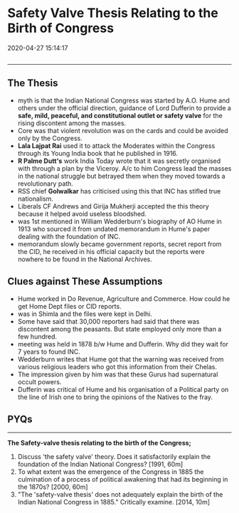 # Safety Valve Thesis Relating to the Birth of Congress

2020-04-27 15:14:17

```toc
```

---

## The Thesis

- myth is that the Indian National Congress was started by A.O. Hume and others under the official direction, guidance of Lord Dufferin to provide a **safe, mild, peaceful, and constitutional outlet or safety valve** for the rising discontent among the masses.
- Core was that violent revolution was on the cards and could be avoided only by the Congress.
- **Lala Lajpat Rai** used it to attack the Moderates within the Congress through its Young India book that he published in 1916.
- **R Palme Dutt's** work India Today wrote that it was secretly organised with through a plan by the Viceroy. A/c to him Congress lead the masses in the national struggle but betrayed them when they moved towards a revolutionary path.
- RSS chief **Golwalkar** has criticised using this that INC has stifled true nationalism.
- Liberals CF Andrews and Girija Mukherji accepted the this theory because it helped avoid useless bloodshed.
- was 1st mentioned in William Wedderburn's biography of AO Hume in 1913 who sourced it from undated memorandum in Hume's paper dealing with the foundation of INC.
- memorandum slowly became government reports, secret report from the CID, he received in his official capacity but the reports were nowhere to be found in the National Archives.

## Clues against These Assumptions

- Hume worked in Do Revenue, Agriculture and Commerce. How could he get Home Dept files or CID reports.
- was in Shimla and the files were kept in Delhi.
- Some have said that 30,000 reporters had said that there was discontent among the peasants. But state employed only more than a few hundred.
- meeting was held in 1878 b/w Hume and Dufferin. Why did they wait for 7 years to found INC.
- Wedderburn writes that Hume got that the warning was received from various religious leaders who got this information from their Chelas.
- The impression given by him was that these Gurus had supernatural occult powers.
- Dufferin was critical of Hume and his organisation of a Political party on the line of Irish one to bring the opinions of the Natives to the fray.

## PYQs

---

**The Safety-valve thesis relating to the birth of the Congress;**

1. Discuss 'the safety valve' theory. Does it satisfactorily explain the foundation of the Indian National Congress? [1991, 60m]
1. To what extent was the emergence of the Congress in 1885 the culmination of a process of political awakening that had its beginning in the 1870s? [2000, 60m]
1. "The 'safety-valve thesis' does not adequately explain the birth of the Indian National
Congress in 1885." Critically examine. [2014, 10m]
